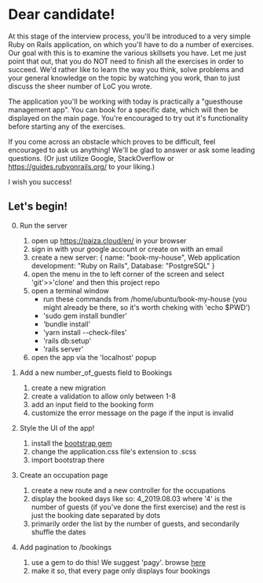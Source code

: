# Dear candidate!

At this stage of the interview process, you'll be introduced to a very simple Ruby on Rails application, on which you'll have to do a number of exercises. Our goal with this is to examine the various skillsets you have. Let me just point that out, that you do NOT need to finish all the exercises in order to succeed. We'd rather like to learn the way you think, solve problems and your general knowledge on the topic by watching you work, than to just discuss the sheer number of LoC you wrote.

The application you'll be working with today is practically a "guesthouse management app". You can book for a specific date, which will then be displayed on the main page. You're encouraged to try out it's functionality before starting any of the exercises.

If you come across an obstacle which proves to be difficult, feel encouraged to ask us anything! We'll be glad to answer or ask some leading questions. (Or just utilize Google, StackOverflow or https://guides.rubyonrails.org/ to your liking.)

I wish you success!

## Let's begin!
0. Run the server
    1. open up https://paiza.cloud/en/ in your browser
    2. sign in with your google account or create on with an email
    3. create a new server: { name: "book-my-house", Web application development: "Ruby on Rails", Database: "PostgreSQL" }
    4. open the menu in the to left corner of the screen and select 'git'>>'clone' and then this project repo
    5. open a terminal window
        - run these commands from /home/ubuntu/book-my-house (you might already be there, so it's worth cheking with 'echo $PWD')
        - 'sudo gem install bundler'
        - 'bundle install'
        - 'yarn install --check-files'
        - 'rails db:setup'
        - 'rails server'
    6. open the app via the 'localhost' popup

1. Add a new number_of_guests field to Bookings
    1. create a new migration
    2. create a validation to allow only between 1-8
    3. add an input field to the booking form
    4. customize the error message on the page if the input is invalid

2. Style the UI of the app!
    1. install the [bootstrap gem](https://github.com/twbs/bootstrap-rubygem)
    2. change the application.css file's extension to .scss
    3. import bootstrap there

3. Create an occupation page
    1. create a new route and a new controller for the occupations
    2. display the booked days like so: 4_2019.08.03 where '4' is the number of guests (if you've done the first exercise) and the rest is just the booking date separated by dots
    3. primarily order the list by the number of guests, and secondarily shuffle the dates

4. Add pagination to /bookings
    1. use a gem to do this! We suggest 'pagy'. browse [here](https://www.ruby-toolbox.com/categories/pagination)
    2. make it so, that every page only displays four bookings
    
